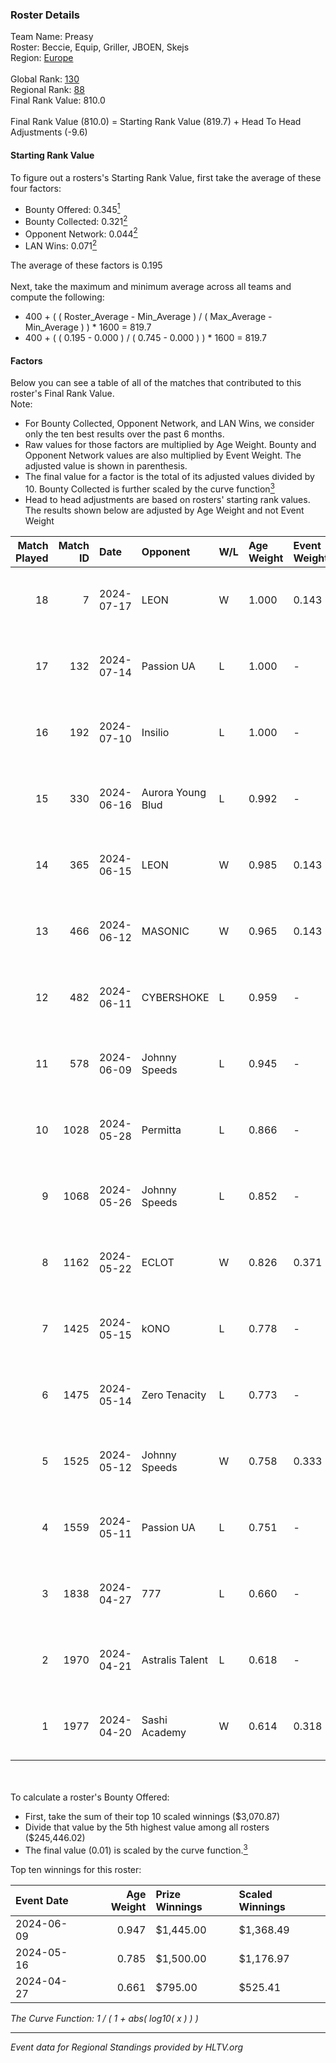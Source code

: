 ### Roster Details<br />
Team Name: Preasy<br />
Roster: Beccie, Equip, Griller, JBOEN, Skejs<br />
Region: [Europe]( ../standings_europe.md)<br />
<br />
Global Rank: [130](../standings_global.md)<br />
Regional Rank: [88]( ../standings_europe.md)<br />
Final Rank Value:  810.0<br />
<br />
Final Rank Value (810.0) = Starting Rank Value (819.7) + Head To Head Adjustments (-9.6)<br />

#### Starting Rank Value<br />
To figure out a rosters's Starting Rank Value, first take the average of these four factors:<br />
- Bounty Offered: 0.345[<sup>1</sup>](#table2)
- Bounty Collected: 0.321[<sup>2</sup>](#table1)
- Opponent Network: 0.044[<sup>2</sup>](#table1)
- LAN Wins: 0.071[<sup>2</sup>](#table1)

The average of these factors is 0.195<br />
<br />
Next, take the maximum and minimum average across all teams and compute the following:<br />
- 400 + ( ( Roster_Average - Min_Average ) / ( Max_Average - Min_Average ) ) * 1600 = 819.7
- 400 + ( ( 0.195 - 0.000 ) / ( 0.745 - 0.000 ) ) * 1600 = 819.7


#### Factors<br />
Below you can see a table of all of the matches that contributed to this roster's Final Rank Value.<br />
Note:<br />

- For Bounty Collected, Opponent Network, and LAN Wins, we consider only the ten best results over the past 6 months.
- Raw values for those factors are multiplied by Age Weight. Bounty and Opponent Network values are also multiplied by Event Weight. The adjusted value is shown in parenthesis.
- The final value for a factor is the total of its adjusted values divided by 10. Bounty Collected is further scaled by the curve function[<sup>3</sup>](#curveFunction)
- Head to head adjustments are based on rosters' starting rank values. The results shown below are adjusted by Age Weight and not Event Weight
<span id="table1"></span><br />


| Match Played | Match ID | Date       | Opponent          | W/L | Age Weight | Event Weight | Bounty Collected | Opponent Network | LAN Wins  | H2H Adj. | Roster                                 |
| -: | -: | :- | :- | :- | :- | :- | :- | :- | :- | -: | :- |
|           18 |        7 | 2024-07-17 | LEON              | W   | 1.000      | 0.143        | 0.010 (0.001)    | 0.160 (0.023)    | 0 (0.000) |    11.37 | Beccie, Equip, Griller, JBOEN, Skejs   |
|           17 |      132 | 2024-07-14 | Passion UA        | L   | 1.000      | -            | -                | -                | -         |    -7.12 | AcilioN, Beccie, Equip, Griller, VireZ |
|           16 |      192 | 2024-07-10 | Insilio           | L   | 1.000      | -            | -                | -                | -         |    -7.63 | Beccie, Equip, Griller, Skejs, VireZ   |
|           15 |      330 | 2024-06-16 | Aurora Young Blud | L   | 0.992      | -            | -                | -                | -         |   -13.86 | Beccie, Equip, Griller, Skejs, VireZ   |
|           14 |      365 | 2024-06-15 | LEON              | W   | 0.985      | 0.143        | 0.010 (0.001)    | 0.160 (0.023)    | 0 (0.000) |    10.96 | Beccie, Equip, Griller, Skejs, VireZ   |
|           13 |      466 | 2024-06-12 | MASONIC           | W   | 0.965      | 0.143        | 0.014 (0.002)    | 0.109 (0.015)    | 0 (0.000) |    14.41 | Beccie, Equip, Griller, Skejs, VireZ   |
|           12 |      482 | 2024-06-11 | CYBERSHOKE        | L   | 0.959      | -            | -                | -                | -         |   -12.45 | Beccie, Equip, Griller, Skejs, VireZ   |
|           11 |      578 | 2024-06-09 | Johnny Speeds     | L   | 0.945      | -            | -                | -                | -         |    -1.72 | Equip, Griller, Maze, Skejs, VireZ     |
|           10 |     1028 | 2024-05-28 | Permitta          | L   | 0.866      | -            | -                | -                | -         |    -8.70 | Beccie, Equip, Griller, Skejs, VireZ   |
|            9 |     1068 | 2024-05-26 | Johnny Speeds     | L   | 0.852      | -            | -                | -                | -         |    -1.35 | Beccie, Equip, Griller, Skejs, VireZ   |
|            8 |     1162 | 2024-05-22 | ECLOT             | W   | 0.826      | 0.371        | 0.103 (0.032)    | 0.551 (0.169)    | 0 (0.000) |    22.97 | Beccie, Equip, Griller, Skejs, VireZ   |
|            7 |     1425 | 2024-05-15 | kONO              | L   | 0.778      | -            | -                | -                | -         |    -8.13 | Beccie, Equip, Griller, Skejs, VireZ   |
|            6 |     1475 | 2024-05-14 | Zero Tenacity     | L   | 0.773      | -            | -                | -                | -         |    -4.66 | AcilioN, Beccie, Equip, Griller, VireZ |
|            5 |     1525 | 2024-05-12 | Johnny Speeds     | W   | 0.758      | 0.333        | 0.162 (0.041)    | 0.852 (0.215)    | 0 (0.000) |    22.95 | Beccie, Equip, Griller, Skejs, VireZ   |
|            4 |     1559 | 2024-05-11 | Passion UA        | L   | 0.751      | -            | -                | -                | -         |    -5.81 | Beccie, Equip, Griller, Skejs, VireZ   |
|            3 |     1838 | 2024-04-27 | 777               | L   | 0.660      | -            | -                | -                | -         |   -12.32 | Beccie, Equip, Griller, Skejs, VireZ   |
|            2 |     1970 | 2024-04-21 | Astralis Talent   | L   | 0.618      | -            | -                | -                | -         |   -11.58 | Beccie, Equip, Griller, Skejs, VireZ   |
|            1 |     1977 | 2024-04-20 | Sashi Academy     | W   | 0.614      | 0.318        | 0.000 (0.000)    | 0.000 (0.000)    | 1 (0.614) |     3.03 | Beccie, Equip, Griller, Skejs, VireZ   |

<br />
<span id="table2"></span><br />
To calculate a roster's Bounty Offered:<br />

- First, take the sum of their top 10 scaled winnings ($3,070.87)
- Divide that value by the 5th highest value among all rosters ($245,446.02)
- The final value (0.01) is scaled by the curve function.[<sup>3</sup>](#curveFunction)

Top ten winnings for this roster:<br />

| Event Date | Age Weight | Prize Winnings | Scaled Winnings |
| :- | -: | :- | :- |
| 2024-06-09 |      0.947 | $1,445.00      | $1,368.49       |
| 2024-05-16 |      0.785 | $1,500.00      | $1,176.97       |
| 2024-04-27 |      0.661 | $795.00        | $525.41         |


<span id="curveFunction"></span>_The Curve Function: 1 / ( 1 + abs( log10( x ) ) )_<br />

---
_Event data for Regional Standings provided by HLTV.org_<br />
